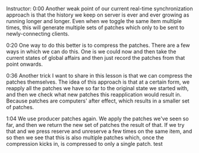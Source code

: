 Instructor: 0:00 Another weak point of our current real-time synchronization approach is that the history we keep on server is ever and ever growing as running longer and longer. Even when we toggle the same item multiple times, this will generate multiple sets of patches which only to be sent to newly-connecting clients.

0:20 One way to do this better is to compress the patches. There are a few ways in which we can do this. One is we could now and then take the current states of global affairs and then just record the patches from that point onwards.

0:36 Another trick I want to share in this lesson is that we can compress the patches themselves. The idea of this approach is that at a certain form, we reapply all the patches we have so far to the original state we started with, and then we check what new patches this reapplication would result in. Because patches are computers' after effect, which results in a smaller set of patches.

1:04 We use producer patches again. We apply the patches we've seen so far, and then we return the new set of patches the result of that. If we try that and we press reserve and unreserve a few times on the same item, and so then we see that this is also multiple patches which, once the compression kicks in, is compressed to only a single patch.
test
